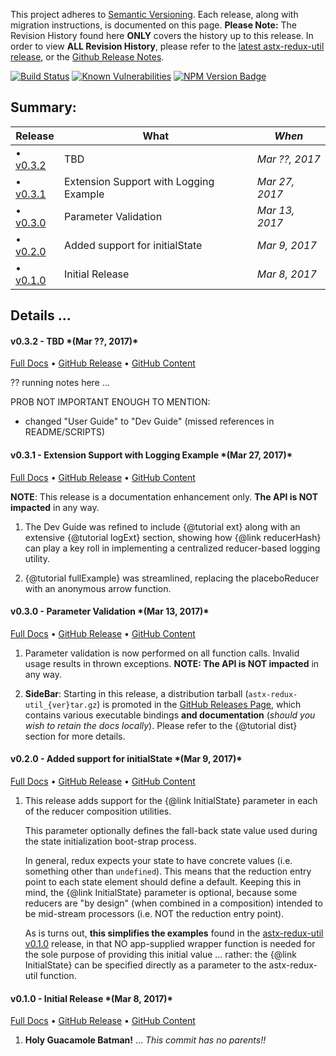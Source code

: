This project adheres to [Semantic Versioning](http://semver.org/).
Each release, along with migration instructions, is documented on this
page. **Please Note:** The Revision History found here **ONLY** covers
the history up to this release.  In order to view **ALL Revision
History**, please refer to the [latest astx-redux-util
release](https://astx-redux-util.js.org), or the [Github Release
Notes](https://github.com/KevinAst/astx-redux-util/releases).

<!--- Badges for CI Builds ---> 
[![Build Status](https://travis-ci.org/KevinAst/astx-redux-util.svg?branch=master)](https://travis-ci.org/KevinAst/astx-redux-util)
[![Known Vulnerabilities](https://snyk.io/test/github/kevinast/astx-redux-util/badge.svg)](https://snyk.io/test/github/kevinast/astx-redux-util)
[![NPM Version Badge](https://img.shields.io/npm/v/astx-redux-util.svg)](https://www.npmjs.com/package/astx-redux-util)

<!-- ONLY activated when there are MULTIPLE versions -->
## Summary:

Release                  | What                                   | *When*
-------------------------|----------------------------------------|------------------
&bull; [v0.3.2](#v0.3.2) | TBD                                    | *Mar ??, 2017*
&bull; [v0.3.1](#v0.3.1) | Extension Support with Logging Example | *Mar 27, 2017*
&bull; [v0.3.0](#v0.3.0) | Parameter Validation                   | *Mar 13, 2017*
&bull; [v0.2.0](#v0.2.0) | Added support for initialState         | *Mar 9, 2017*
&bull; [v0.1.0](#v0.1.0) | Initial Release                        | *Mar 8, 2017*




## Details ...



<!-- ************************************************************* -->
<h4 class="name" id="v0.3.2">v0.3.2 - TBD *(Mar ??, 2017)*</h4>

[Full Docs](https://astx-redux-util.js.org/0.3.2)
&bull;
[GitHub Release](https://github.com/KevinAst/astx-redux-util/releases/tag/v0.3.2)
&bull;
[GitHub Content](https://github.com/KevinAst/astx-redux-util/tree/v0.3.2)

?? running notes here ...

PROB NOT IMPORTANT ENOUGH TO MENTION:
 - changed "User Guide" to "Dev Guide" (missed references in README/SCRIPTS)



<!-- ************************************************************* -->
<h4 class="name" id="v0.3.1">v0.3.1 - Extension Support with Logging Example *(Mar 27, 2017)*</h4>

[Full Docs](https://astx-redux-util.js.org/0.3.1)
&bull;
[GitHub Release](https://github.com/KevinAst/astx-redux-util/releases/tag/v0.3.1)
&bull;
[GitHub Content](https://github.com/KevinAst/astx-redux-util/tree/v0.3.1)

**NOTE**: This release is a documentation enhancement only. **The API
  is NOT impacted** in any way.

1. The Dev Guide was refined to include {@tutorial ext} along with an
   extensive {@tutorial logExt} section, showing how {@link
   reducerHash} can play a key roll in implementing a centralized
   reducer-based logging utility.

1. {@tutorial fullExample} was streamlined, replacing the
   placeboReducer with an anonymous arrow function.



<!-- ************************************************************* -->
<h4 class="name" id="v0.3.0">v0.3.0 - Parameter Validation *(Mar 13, 2017)*</h4>

[Full Docs](https://astx-redux-util.js.org/0.3.0)
&bull;
[GitHub Release](https://github.com/KevinAst/astx-redux-util/releases/tag/v0.3.0)
&bull;
[GitHub Content](https://github.com/KevinAst/astx-redux-util/tree/v0.3.0)

1. Parameter validation is now performed on all function calls.  Invalid
   usage results in thrown exceptions.  **NOTE: The API is NOT impacted** in any way.

1. **SideBar**: Starting in this release, a distribution tarball
   (`astx-redux-util_{ver}tar.gz`) is promoted in the [GitHub Releases
   Page](https://github.com/KevinAst/astx-redux-util/releases), which
   contains various executable bindings **and documentation** (*should
   you wish to retain the docs locally*).  Please refer to the {@tutorial
   dist} section for more details.




<!-- ************************************************************* -->
<h4 class="name" id="v0.2.0">v0.2.0 - Added support for initialState *(Mar 9, 2017)*</h4>

[Full Docs](https://astx-redux-util.js.org/0.2.0)
&bull;
[GitHub Release](https://github.com/KevinAst/astx-redux-util/releases/tag/v0.2.0)
&bull;
[GitHub Content](https://github.com/KevinAst/astx-redux-util/tree/v0.2.0)

1. This release adds support for the {@link InitialState} parameter in each of
   the reducer composition utilities.

   This parameter optionally defines the fall-back state value used
   during the state initialization boot-strap process.

   In general, redux expects your state to have concrete values
   (i.e. something other than `undefined`).  This means that the
   reduction entry point to each state element should define a default.
   Keeping this in mind, the {@link InitialState} parameter is optional,
   because some reducers are "by design" (when combined in a composition)
   intended to be mid-stream processors (i.e. NOT the reduction entry
   point).

   As is turns out, **this simplifies the examples** found in the
   [astx-redux-util v0.1.0](https://astx-redux-util.js.org/0.1.0)
   release, in that NO app-supplied wrapper function is needed for the
   sole purpose of providing this initial value ... rather: the
   {@link InitialState} can be specified directly as a parameter to the
   astx-redux-util function.


<!-- ************************************************************* -->
<h4 class="name" id="v0.1.0">v0.1.0 - Initial Release *(Mar 8, 2017)*</h4>

[Full Docs](https://astx-redux-util.js.org/0.1.0)
&bull;
[GitHub Release](https://github.com/KevinAst/astx-redux-util/releases/tag/v0.1.0)
&bull;
[GitHub Content](https://github.com/KevinAst/astx-redux-util/tree/v0.1.0)

1. **Holy Guacamole Batman!** ... *This commit has no parents!!*
